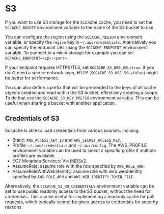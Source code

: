 # S3

If you want to use S3 storage for the sccache cache, you need to set the `SCCACHE_BUCKET` environment variable to the name of the S3 bucket to use.

You can configure the region using the `SCCACHE_REGION` environment variable, or specify the `region` key in `~/.aws/credentials`. Alternatively you can specify the endpoint URL using the `SCCACHE_ENDPOINT` environment variable. To connect to a minio storage for example you can set `SCCACHE_ENDPOINT=<ip>:<port>`.

If your endpoint requires HTTPS/TLS, set `SCCACHE_S3_USE_SSL=true`. If you don't need a secure network layer, HTTP (`SCCACHE_S3_USE_SSL=false`) might be better for performance.

You can also define a prefix that will be prepended to the keys of all cache objects created and read within the S3 bucket, effectively creating a scope. To do that use the `SCCACHE_S3_KEY_PREFIX` environment variable. This can be useful when sharing a bucket with another application.

## Credentials of S3

Sccache is able to load credentials from various sources. Incluing:

- Static: `AWS_ACCESS_KEY_ID` and `AWS_SECRET_ACCESS_KEY`.
- Profile: `~/.aws/credentials` and `~/.aws/config`. The AWS_PROFILE environment variable can be used to select a specific profile if multiple profiles are available.
- EC2 Metadata Services: Via [IMDSv2](https://docs.aws.amazon.com/AWSEC2/latest/UserGuide/configuring-instance-metadata-service.html).
- AssumeRole: assume role with the role specfied by `AWS_ROLE_ARN`.
- AssumeRoleWithWebIdentity: assume role with web webIdentity specfied by `AWS_ROLE_ARN` and `AWS_WEB_IDENTITY_TOKEN_FILE`.

Alternatively, the `SCCACHE_S3_NO_CREDENTIALS` environment variable can be set to use public readonly access to the S3 bucket, without the need for credentials. This can be useful for implementing a readonly cache for pull requests, which typically cannot be given access to credentials for security reasons.
